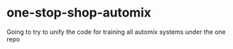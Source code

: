 # one-stop-shop-automix
Going to try to unify the code for training all automix systems under the one repo
